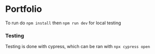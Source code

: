 # Portfolio

To run do `npm install`
then `npm run dev` for local testing

### Testing

Testing is done with cypress, which can be ran with
`npx cypress open`
